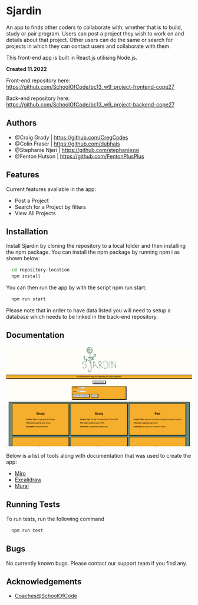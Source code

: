 # Sjardin

An app to finds other coders to collaborate with, whether that is to build, study or pair program.
Users can post a project they wish to work on and details about that project. Other users can do the same or search for projects in which they can contact users and collaborate with them.

This front-end app is built in React.js utilising Node.js.

**Created 11.2022**

Front-end repository here:
https://github.com/SchoolOfCode/bc13_w9_project-frontend-cope27

Back-end repository here:
https://github.com/SchoolOfCode/bc13_w9_project-backend-cope27

## Authors

- @Craig Grady | https://github.com/CregCodes
- @Colin Fraser | https://github.com/dubhais
- @Stephanie Njeri | https://github.com/stephaniezai
- @Fenton Hutson | https://github.com/FentonPlusPlus

## Features

Current features available in the app:

- Post a Project
- Search for a Project by filters
- View All Projects

## Installation

Install Sjardin by cloning the repository to a local folder and then installing the npm package.
You can install the npm package by running npm i as shown below:

```bash
  cd repository-location
  npm install
```

You can then run the app by with the script npm run start:

```bash
  npm run start
```

Please note that in order to have data listed you will need to setup a database which needs to be linked in the back-end repository.

## Documentation

<img src="./src/sjardin-screenshot.png" alt='Sjardin-Screenshot-App' width='600'>

Below is a list of tools along with documentation that was used to create the app:

- [Miro](https://miro.com/app/board/uXjVPCPBqb8=/)
- [Excalidraw](https://excalidraw.com/#room=299b18820ca034efea3c,srwTKkUjV38wWKCfgzaoAA)
- [Mural](https://app.mural.co/t/craigmuralspace8926/m/craigmuralspace8926/1669026888673/3a1aafa597c4420e6b2a0ce870d0528f29e2ff41?sender=craiggrady5730)

## Running Tests

To run tests, run the following command

```bash
  npm run test
```

## Bugs

No currently known bugs. Please contact our support team if you find any.

## Acknowledgements

- [Coaches@SchoolOfCode](https://www.schoolofcode.co.uk/)
